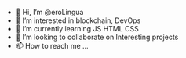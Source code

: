 - 👋 Hi, I’m @eroLingua
- 👀 I’m interested in blockchain, DevOps
- 🌱 I’m currently learning JS HTML CSS
- 💞️ I’m looking to collaborate on Interesting projects
- 📫 How to reach me ...

<!---
eroLingua/eroLingua is a ✨ special ✨ repository because its `README.md` (this file) appears on your GitHub profile.
You can click the Preview link to take a look at your changes.
--->
